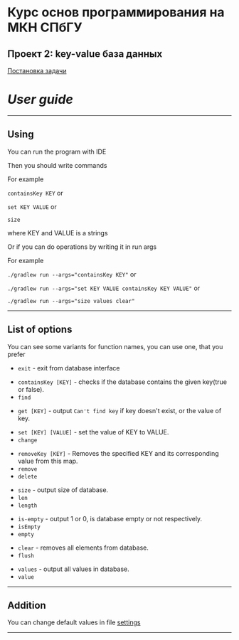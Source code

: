 # Курс основ программирования на МКН СПбГУ
## Проект 2: key-value база данных

[Постановка задачи](./TASK.md)

# *User guide*  

---

## Using

You can run the program with IDE

Then you should write commands

For example

```containsKey KEY``` or

```set KEY VALUE``` or

```size```

where KEY and VALUE is a strings

Or if you can do operations by writing it in run args

For example

```./gradlew run --args="containsKey KEY"``` or

```./gradlew run --args="set KEY VALUE containsKey KEY VALUE"``` or 

```./gradlew run --args="size values clear"```

---

## List of options

You can see some variants for function names, you can use one, that you prefer

+ ```exit``` - exit from database interface

* ```containsKey [KEY]``` - checks if the database contains the given key(true or false).
* ```find``` 

+ ```get [KEY]``` - output ```Can't find key``` if key doesn't exist, or the value of key.

* ```set [KEY] [VALUE]``` - set the value of KEY to VALUE.
* ```change```

+ ```removeKey [KEY]``` - Removes the specified KEY and its corresponding value from this map.
+ ```remove```
+ ```delete```

* ```size``` - output size of database.
* ```len```
* ```length```

+ ```is-empty``` - output 1 or 0, is database empty or not respectively.
+ ```isEmpty```
+ ```empty```

* ```clear``` - removes all elements from database.
* ```flush```

+ ```values``` - output all values in database.
+ ```value```
---

## Addition

You can change default values in file [settings](settings)

---
